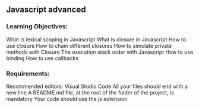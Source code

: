 ## Javascript advanced

### Learning Objectives:

What is lexical scoping in Javascript
What is closure in Javascript
How to use closure
How to chain different closures
How to simulate private methods with Closure
The execution stack order with Javascript
How to use binding
How to use callbacks

### Requirements:
Recommended editors: Visual Studio Code
All your files should end with a new line
A README.md file, at the root of the folder of the project, is mandatory
Your code should use the js extension
